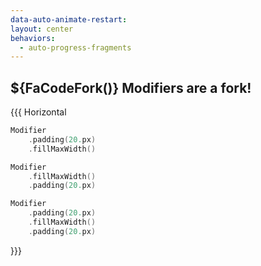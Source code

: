 ```yaml
---
data-auto-animate-restart:
layout: center
behaviors:
  - auto-progress-fragments
---
```


## ${FaCodeFork()} Modifiers are a fork!

{{{ Horizontal

```kotlin <fragment,fade-down>
Modifier
    .padding(20.px)
    .fillMaxWidth()
```

```kotlin <fragment,fade-down>
Modifier
    .fillMaxWidth()
    .padding(20.px)
```

```kotlin <fragment,fade-down>
Modifier
    .padding(20.px)
    .fillMaxWidth()
    .padding(20.px)
```

}}}
